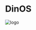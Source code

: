 # DinOS
![logo](https://user-images.githubusercontent.com/89107348/141153799-77a2a21c-f2ba-4fad-aae3-e00138d1a222.png)
